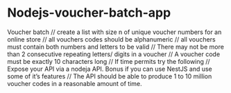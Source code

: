 # Nodejs-voucher-batch-app

Voucher batch
// create a list with size n of unique voucher numbers for an online store
// all vouchers codes should be alphanumeric 
// all vouchers must contain both numbers and letters to be valid
// There may not be more than 2 consecutive repeating letters/ digits in a voucher
// A voucher code must be exactly 10 characters long
// If time permits try the following
// Expose your API via a nodeja API. Bonus if you can use NestJS and use some of it’s features
// The API should be able to produce 1 to 10 million voucher codes in a reasonable amount of time.
